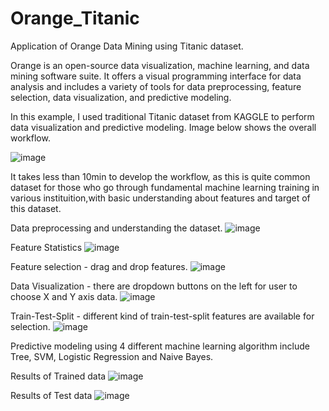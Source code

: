 # Orange_Titanic
Application of Orange Data Mining using Titanic dataset.

Orange is an open-source data visualization, machine learning, and data mining software suite. It offers a visual programming interface for data analysis and includes a variety of tools for data preprocessing, feature selection, data visualization, and predictive modeling.

In this example, I used traditional Titanic dataset from KAGGLE to perform data visualization and predictive modeling. Image below shows the overall workflow.

![image](https://github.com/smoonlee1503/Orange_Titanic/assets/138969951/2e384583-8a28-4968-a8f3-e4505017c2b3)

It takes less than 10min to develop the workflow, as this is quite common dataset for those who go through fundamental machine learning training in various instituition,with basic understanding about features and target of this dataset.

Data preprocessing and understanding the dataset.
![image](https://github.com/smoonlee1503/Orange_Titanic/assets/138969951/0fafccf2-b026-48c7-8af5-5190c26f338a)

Feature Statistics
![image](https://github.com/smoonlee1503/Orange_Titanic/assets/138969951/b988d7ee-c9a0-4135-ba49-2a6e72c52edf)

Feature selection - drag and drop features.
![image](https://github.com/smoonlee1503/Orange_Titanic/assets/138969951/17602ee9-1f6c-446a-a5fb-7131efeb793d)

Data Visualization - there are dropdown buttons on the left for user to choose X and Y axis data.
![image](https://github.com/smoonlee1503/Orange_Titanic/assets/138969951/c42924e6-0d34-4768-8425-091e4d6c601b)

Train-Test-Split - different kind of train-test-split features are available for selection.
![image](https://github.com/smoonlee1503/Orange_Titanic/assets/138969951/181dbb17-d2e1-475e-a690-49fdde9ac277)

Predictive modeling using 4 different machine learning algorithm include Tree, SVM, Logistic Regression and Naive Bayes.

Results of Trained data
![image](https://github.com/smoonlee1503/Orange_Titanic/assets/138969951/763a2672-6ab4-4e57-b463-de89b642977a)

Results of Test data
![image](https://github.com/smoonlee1503/Orange_Titanic/assets/138969951/0edfb55b-c730-497f-9ce2-5befb6f26d3c)

